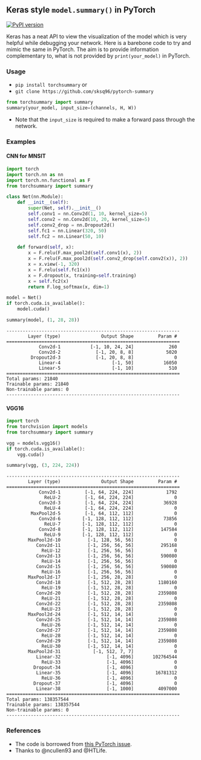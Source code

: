## Keras style `model.summary()` in PyTorch
[![PyPI version](https://badge.fury.io/py/torchsummary.svg)](https://badge.fury.io/py/torchsummary)

Keras has a neat API to view the visualization of the model which is very helpful while debugging your network. Here is a barebone code to try and mimic the same in PyTorch. The aim is to provide information complementary to, what is not provided by `print(your_model)` in PyTorch.

### Usage

- `pip install torchsummary` or 
- `git clone https://github.com/sksq96/pytorch-summary`

```python
from torchsummary import summary
summary(your_model, input_size=(channels, H, W))
```

- Note that the `input_size` is required to make a forward pass through the network.

### Examples

#### CNN for MNSIT

```python
import torch
import torch.nn as nn
import torch.nn.functional as F
from torchsummary import summary

class Net(nn.Module):
    def __init__(self):
        super(Net, self).__init__()
        self.conv1 = nn.Conv2d(1, 10, kernel_size=5)
        self.conv2 = nn.Conv2d(10, 20, kernel_size=5)
        self.conv2_drop = nn.Dropout2d()
        self.fc1 = nn.Linear(320, 50)
        self.fc2 = nn.Linear(50, 10)

    def forward(self, x):
        x = F.relu(F.max_pool2d(self.conv1(x), 2))
        x = F.relu(F.max_pool2d(self.conv2_drop(self.conv2(x)), 2))
        x = x.view(-1, 320)
        x = F.relu(self.fc1(x))
        x = F.dropout(x, training=self.training)
        x = self.fc2(x)
        return F.log_softmax(x, dim=1)

model = Net()
if torch.cuda.is_available():
    model.cuda()

summary(model, (1, 28, 28))
```

```
----------------------------------------------------------------
        Layer (type)               Output Shape         Param #
================================================================
            Conv2d-1           [-1, 10, 24, 24]             260
            Conv2d-2             [-1, 20, 8, 8]            5020
         Dropout2d-3             [-1, 20, 8, 8]               0
            Linear-4                   [-1, 50]           16050
            Linear-5                   [-1, 10]             510
================================================================
Total params: 21840
Trainable params: 21840
Non-trainable params: 0
----------------------------------------------------------------
```


#### VGG16


```python
import torch
from torchvision import models
from torchsummary import summary

vgg = models.vgg16()
if torch.cuda.is_available():
    vgg.cuda()

summary(vgg, (3, 224, 224))
```



```
----------------------------------------------------------------
        Layer (type)               Output Shape         Param #
================================================================
            Conv2d-1         [-1, 64, 224, 224]            1792
              ReLU-2         [-1, 64, 224, 224]               0
            Conv2d-3         [-1, 64, 224, 224]           36928
              ReLU-4         [-1, 64, 224, 224]               0
         MaxPool2d-5         [-1, 64, 112, 112]               0
            Conv2d-6        [-1, 128, 112, 112]           73856
              ReLU-7        [-1, 128, 112, 112]               0
            Conv2d-8        [-1, 128, 112, 112]          147584
              ReLU-9        [-1, 128, 112, 112]               0
        MaxPool2d-10          [-1, 128, 56, 56]               0
           Conv2d-11          [-1, 256, 56, 56]          295168
             ReLU-12          [-1, 256, 56, 56]               0
           Conv2d-13          [-1, 256, 56, 56]          590080
             ReLU-14          [-1, 256, 56, 56]               0
           Conv2d-15          [-1, 256, 56, 56]          590080
             ReLU-16          [-1, 256, 56, 56]               0
        MaxPool2d-17          [-1, 256, 28, 28]               0
           Conv2d-18          [-1, 512, 28, 28]         1180160
             ReLU-19          [-1, 512, 28, 28]               0
           Conv2d-20          [-1, 512, 28, 28]         2359808
             ReLU-21          [-1, 512, 28, 28]               0
           Conv2d-22          [-1, 512, 28, 28]         2359808
             ReLU-23          [-1, 512, 28, 28]               0
        MaxPool2d-24          [-1, 512, 14, 14]               0
           Conv2d-25          [-1, 512, 14, 14]         2359808
             ReLU-26          [-1, 512, 14, 14]               0
           Conv2d-27          [-1, 512, 14, 14]         2359808
             ReLU-28          [-1, 512, 14, 14]               0
           Conv2d-29          [-1, 512, 14, 14]         2359808
             ReLU-30          [-1, 512, 14, 14]               0
        MaxPool2d-31            [-1, 512, 7, 7]               0
           Linear-32                 [-1, 4096]       102764544
             ReLU-33                 [-1, 4096]               0
          Dropout-34                 [-1, 4096]               0
           Linear-35                 [-1, 4096]        16781312
             ReLU-36                 [-1, 4096]               0
          Dropout-37                 [-1, 4096]               0
           Linear-38                 [-1, 1000]         4097000
================================================================
Total params: 138357544
Trainable params: 138357544
Non-trainable params: 0
----------------------------------------------------------------
```


### References

- The code is borrowed from [this PyTorch issue](https://github.com/pytorch/pytorch/issues/2001).
- Thanks to @ncullen93 and @HTLife. 

